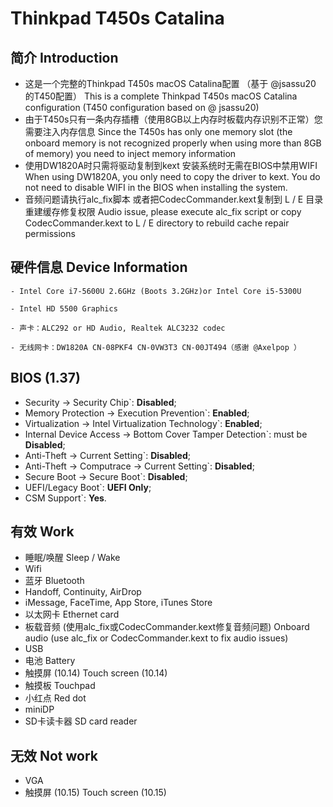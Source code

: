 # Thinkpad T450s Catalina
## 简介 Introduction
- 这是一个完整的Thinkpad T450s macOS Catalina配置 （基于 @jsassu20 的T450配置）
  This is a complete Thinkpad T450s macOS Catalina configuration (T450 configuration based on @ jsassu20)
- 由于T450s只有一条内存插槽（使用8GB以上内存时板载内存识别不正常）您需要注入内存信息
  Since the T450s has only one memory slot (the onboard memory is not recognized properly when using more than 8GB of memory) 
  you need to inject memory information
- 使用DW1820A时只需将驱动复制到kext 安装系统时无需在BIOS中禁用WIFI
  When using DW1820A, you only need to copy the driver to kext. You do not need to disable WIFI in the BIOS when installing
  the system.
- 音频问题请执行alc_fix脚本 或者把CodecCommander.kext复制到 L / E 目录重建缓存修复权限
  Audio issue, please execute alc_fix script or copy CodecCommander.kext to L / E directory to rebuild cache repair
  permissions

## 硬件信息 Device Information

```  
- Intel Core i7-5600U 2.6GHz (Boots 3.2GHz)or Intel Core i5-5300U

- Intel HD 5500 Graphics 

- 声卡：ALC292 or HD Audio, Realtek ALC3232 codec

- 无线网卡：DW1820A CN-08PKF4 CN-0VW3T3 CN-00JT494（感谢 @Axelpop ）
```

## BIOS (1.37)
-  Security -> Security Chip`: **Disabled**;
-  Memory Protection -> Execution Prevention`: **Enabled**;
-  Virtualization -> Intel Virtualization Technology`: **Enabled**;
-  Internal Device Access -> Bottom Cover Tamper Detection`: must be **Disabled**;
-  Anti-Theft -> Current Setting`: **Disabled**;
-  Anti-Theft -> Computrace -> Current Setting`: **Disabled**;
-  Secure Boot -> Secure Boot`: **Disabled**;
-  UEFI/Legacy Boot`: **UEFI Only**;
-  CSM Support`: **Yes**.

## 有效 Work

- 睡眠/唤醒 Sleep / Wake
- Wifi
- 蓝牙 Bluetooth
- Handoff, Continuity, AirDrop 
- iMessage, FaceTime, App Store, iTunes Store
- 以太网卡 Ethernet card
- 板载音频 (使用alc_fix或CodecCommander.kext修复音频问题) Onboard audio (use alc_fix or CodecCommander.kext to fix audio issues)
- USB
- 电池 Battery
- 触摸屏 (10.14) Touch screen (10.14)
- 触摸板 Touchpad
- 小红点 Red dot
- miniDP
- SD卡读卡器 SD card reader

## 无效 Not work

- VGA
- 触摸屏 (10.15) Touch screen (10.15)
